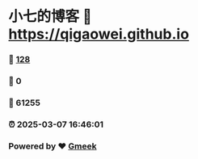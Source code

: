 # 小七的博客 :link: https://qigaowei.github.io 
### :page_facing_up: [128](https://qigaowei.github.io/tag.html) 
### :speech_balloon: 0 
### :hibiscus: 61255 
### :alarm_clock: 2025-03-07 16:46:01 
### Powered by :heart: [Gmeek](https://github.com/Meekdai/Gmeek)
